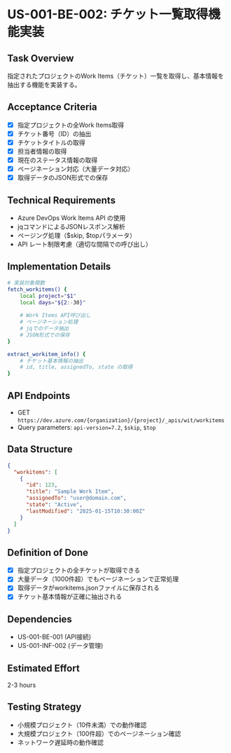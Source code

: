 # US-001-BE-002: チケット一覧取得機能実装

## Task Overview
指定されたプロジェクトのWork Items（チケット）一覧を取得し、基本情報を抽出する機能を実装する。

## Acceptance Criteria
- [x] 指定プロジェクトの全Work Items取得
- [x] チケット番号（ID）の抽出
- [x] チケットタイトルの取得
- [x] 担当者情報の取得
- [x] 現在のステータス情報の取得
- [x] ページネーション対応（大量データ対応）
- [x] 取得データのJSON形式での保存

## Technical Requirements
- Azure DevOps Work Items API の使用
- jqコマンドによるJSONレスポンス解析
- ページング処理（$skip, $topパラメータ）
- API レート制限考慮（適切な間隔での呼び出し）

## Implementation Details
```bash
# 実装対象関数
fetch_workitems() {
    local project="$1"
    local days="${2:-30}"
    
    # Work Items API呼び出し
    # ページネーション処理
    # jqでのデータ抽出
    # JSON形式での保存
}

extract_workitem_info() {
    # チケット基本情報の抽出
    # id, title, assignedTo, state の取得
}
```

## API Endpoints
- GET `https://dev.azure.com/{organization}/{project}/_apis/wit/workitems`
- Query parameters: `api-version=7.2`, `$skip`, `$top`

## Data Structure
```json
{
  "workitems": [
    {
      "id": 123,
      "title": "Sample Work Item",
      "assignedTo": "user@domain.com",
      "state": "Active",
      "lastModified": "2025-01-15T10:30:00Z"
    }
  ]
}
```

## Definition of Done
- [x] 指定プロジェクトの全チケットが取得できる
- [x] 大量データ（1000件超）でもページネーションで正常処理
- [x] 取得データがworkitems.jsonファイルに保存される
- [x] チケット基本情報が正確に抽出される

## Dependencies
- US-001-BE-001 (API接続)
- US-001-INF-002 (データ管理)

## Estimated Effort
2-3 hours

## Testing Strategy
- 小規模プロジェクト（10件未満）での動作確認
- 大規模プロジェクト（100件超）でのページネーション確認
- ネットワーク遅延時の動作確認
